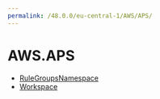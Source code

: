 ```yaml
---
permalink: /48.0.0/eu-central-1/AWS/APS/
---
```


# AWS.APS



* [RuleGroupsNamespace](RuleGroupsNamespace.md)
* [Workspace](Workspace.md)